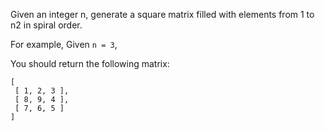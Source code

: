 Given an integer n, generate a square matrix filled with elements from 1 to n2 in spiral order.

For example,
Given `n = 3`,

You should return the following matrix:
```
[
 [ 1, 2, 3 ],
 [ 8, 9, 4 ],
 [ 7, 6, 5 ]
]
```
